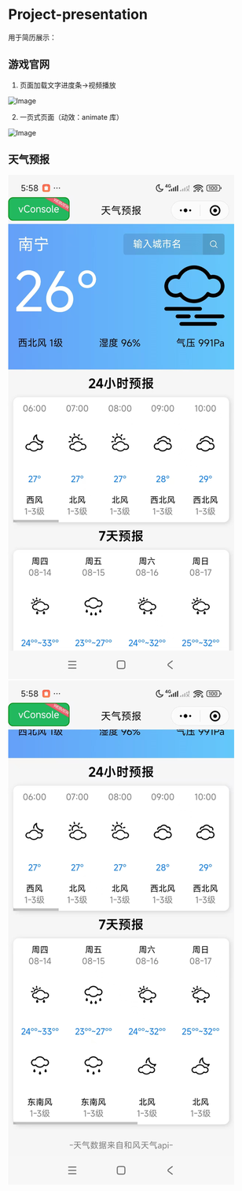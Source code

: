 # Project-presentation

用于简历展示：
## 游戏官网

1.  页面加载文字进度条->视频播放

![Image](https://github.com/user-attachments/assets/c07342e9-d396-4d60-9dc4-f5af95dbe63b)

2.  一页式页面（动效：animate 库）

![Image](https://github.com/user-attachments/assets/eb4654bd-bacd-4b23-bf8e-56ffc574894d)

## 天气预报
![Image](天气预报小程序/miniprogram/images/微信图片_20250814060445_40.jpg)
![Image](天气预报小程序/miniprogram/images/微信图片_20250814060455_41.jpg)